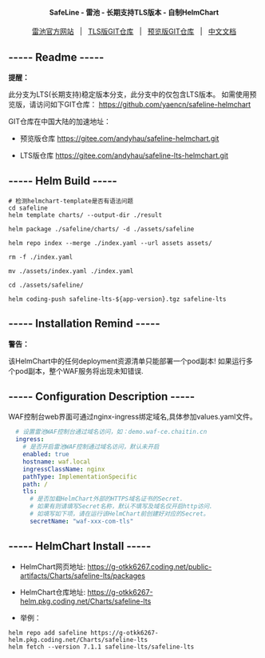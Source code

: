 <h4 align="center">
  SafeLine - 雷池 - 长期支持TLS版本 - 自制HelmChart
</h4>

<p align="center">
  <a target="_blank" href="https://waf-ce.chaitin.cn/">雷池官方网站</a> &nbsp; | &nbsp;
  <a target="_blank" href="https://github.com/yaencn/safeline-lts-helmchart">TLS版GIT仓库</a> &nbsp; | &nbsp;
  <a target="_blank" href="https://github.com/yaencn/safeline-helmchart">预览版GIT仓库</a> &nbsp; | &nbsp;
  <a target="_blank" href="https://github.com/yaencn/safeline-lts-helmchart/blob/main/README_CN.md">中文文档</a>
</p>

## ----- Readme -----

**提醒：**

此分支为LTS(长期支持)稳定版本分支，此分支中的仅包含LTS版本。
如需使用预览版，请访问如下GIT仓库：
https://github.com/yaencn/safeline-helmchart

GIT仓库在中国大陆的加速地址：
- 预览版仓库
https://gitee.com/andyhau/safeline-helmchart.git

- LTS版仓库
https://gitee.com/andyhau/safeline-lts-helmchart.git



## ----- Helm Build -----

```shell
# 检测helmchart-template是否有语法问题
cd safeline
helm template charts/ --output-dir ./result 
```

```shell
helm package ./safeline/charts/ -d ./assets/safeline

helm repo index --merge ./index.yaml --url assets assets/

rm -f ./index.yaml

mv ./assets/index.yaml ./index.yaml

cd ./assets/safeline/

helm coding-push safeline-lts-${app-version}.tgz safeline-lts
```

## ----- Installation Remind -----

**警告：**

该HelmChart中的任何deployment资源清单只能部署一个pod副本!
如果运行多个pod副本，整个WAF服务将出现未知错误.


## ----- Configuration Description -----

WAF控制台web界面可通过nginx-ingress绑定域名,具体参加values.yaml文件。

```yaml
  # 设置雷池WAF控制台通过域名访问，如：demo.waf-ce.chaitin.cn
  ingress:
    # 是否开启雷池WAF控制通过域名访问，默认未开启
    enabled: true
    hostname: waf.local
    ingressClassName: nginx
    pathType: ImplementationSpecific
    path: /
    tls:
      # 是否加载HelmChart外部的HTTPS域名证书的Secret.
      # 如果有则请填写Secret名称，默认不填写及域名仅开启http访问.
      # 如填写如下项，请在运行该HelmChart前创建好对应的Secret。
      secretName: "waf-xxx-com-tls"
```

## ----- HelmChart Install -----

- HelmChart网页地址:
https://g-otkk6267.coding.net/public-artifacts/Charts/safeline-lts/packages

- HelmChart仓库地址:
https://g-otkk6267-helm.pkg.coding.net/Charts/safeline-lts

- 举例：

```shell
helm repo add safeline https://g-otkk6267-helm.pkg.coding.net/Charts/safeline-lts
helm fetch --version 7.1.1 safeline-lts/safeline-lts
```